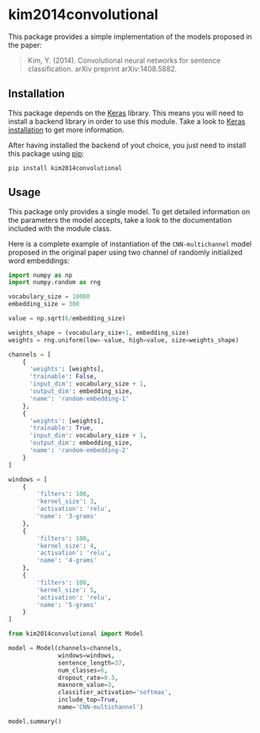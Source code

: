# kim2014convolutional

This package provides a simple implementation of the models proposed in
the paper:

> Kim, Y. (2014). Convolutional neural networks for sentence classification. arXiv preprint arXiv:1408.5882.

## Installation
This package depends on the [Keras](https://keras.io/) library. This
means you will need to install a backend library in order to use this
module. Take a look to [Keras installation](https://keras.io/#installation)
to get more information.

After having installed the backend of yout choice, you just need to
install this package using [pip](https://pypi.org/):

    pip install kim2014convolutional

## Usage
This package only provides a single model. To get detailed information
on the parameters the model accepts, take a look to the documentation
included with the module class.

Here is a complete example of instantiation of the `CNN-multichannel`
model proposed in the original paper using two channel of randomly
initialized word embeddings:

```python
import numpy as np
import numpy.random as rng

vocabulary_size = 10000
embedding_size = 300

value = np.sqrt(6/embedding_size)

weights_shape = (vocabulary_size+1, embedding_size)
weights = rng.uniform(low=-value, high=value, size=weights_shape)

channels = [
    {
      'weights': [weights],
      'trainable': False,
      'input_dim': vocabulary_size + 1,
      'output_dim': embedding_size,
      'name': 'random-embedding-1'
    },
    {
      'weights': [weights],
      'trainable': True,
      'input_dim': vocabulary_size + 1,
      'output_dim': embedding_size,
      'name': 'random-embedding-2'
    }
]

windows = [
    {
        'filters': 100,
        'kernel_size': 3,
        'activation': 'relu',
        'name': '3-grams'
    },
    {
        'filters': 100,
        'kernel_size': 4,
        'activation': 'relu',
        'name': '4-grams'
    },
    {
        'filters': 100,
        'kernel_size': 5,
        'activation': 'relu',
        'name': '5-grams'
    }
]

from kim2014convolutional import Model

model = Model(channels=channels,
              windows=windows,
              sentence_length=37,
              num_classes=6,
              dropout_rate=0.5,
              maxnorm_value=3,
              classifier_activation='softmax',
              include_top=True,
              name='CNN-multichannel')

model.summary()
```

